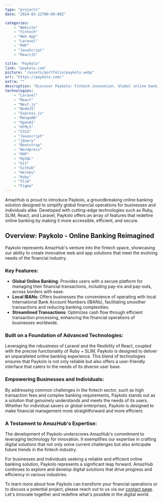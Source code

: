 ```yaml
---
type: "projects"
date: "2024-03-22T00:00:00Z"

categories: 
    - "Website"
    - "Fintech"
    - "Web App"
    - "Laravel"
    - "PHP"
    - "JavaScript"
    - "ReactJS"

title: "Paykolo"
link: "paykolo.com"
picture: "/assets/portfolio/paykolo.webp"
url: "https://paykolo.com/"
extra: ""
description: "Discover Paykolo: Fintech innovation. Global online banking, powered by top-notch front-end development. Your financial future, redefined."
technologies:
    - "Laravel"
    - "React"
    - "Next.js"
    - "NodeJS"
    - "Express.js"
    - "MongoDB"
    - "OpenAI"
    - "HTML5"
    - "CSS3"
    - "Javascript"
    - "jQuery"
    - "Bootstrap"
    - "Wordpress"
    - "PHP"
    - "MySQL"
    - "Git"
    - "Github"
    - "Heroku"
    - "Ruby"
    - "Slim"
    - "Figma"
---
```

AmazHub is proud to introduce Paykolo, a groundbreaking online banking solution designed to simplify global financial operations for businesses and individuals alike. Developed with cutting-edge technologies such as Ruby, SLIM, React, and Laravel, Paykolo offers an array of features that redefine online banking by making it more accessible, efficient, and secure.

## Overview: Paykolo - Online Banking Reimagined
Paykolo represents AmazHub's venture into the fintech space, showcasing our ability to create innovative web and app solutions that meet the evolving needs of the financial industry.

### Key Features:
- **Global Online Banking**: Provides users with a secure platform for managing their financial transactions, including pay-ins and pay-outs, across borders with ease.
- **Local IBANs**: Offers businesses the convenience of operating with local International Bank Account Numbers (IBANs), facilitating smoother transactions and reducing banking complexities.
- **Streamlined Transactions**: Optimizes cash flow through efficient transaction processing, enhancing the financial operations of businesses worldwide.

### Built on a Foundation of Advanced Technologies:
Leveraging the robustness of Laravel and the flexibility of React, coupled with the precise functionality of Ruby + SLIM, Paykolo is designed to deliver an unparalleled online banking experience. This blend of technologies ensures that Paykolo is not only reliable but also offers a user-friendly interface that caters to the needs of its diverse user base.

### Empowering Businesses and Individuals:
By addressing common challenges in the fintech sector, such as high transaction fees and complex banking requirements, Paykolo stands out as a solution that genuinely understands and meets the needs of its users. Whether for individual savers or global enterprises, Paykolo is designed to make financial management more straightforward and more efficient.

### A Testament to AmazHub's Expertise:
The development of Paykolo underscores AmazHub's commitment to leveraging technology for innovation. It exemplifies our expertise in crafting digital solutions that not only solve current challenges but also anticipate future trends in the fintech industry.

For businesses and individuals seeking a reliable and efficient online banking solution, Paykolo represents a significant leap forward. AmazHub continues to explore and develop digital solutions that drive progress and efficiency in various industries.

To learn more about how Paykolo can transform your financial operations or to discuss a potential project, please reach out to us via our [contact page](https://vasilkoff.com/contact-us). Let's innovate together and redefine what's possible in the digital world.